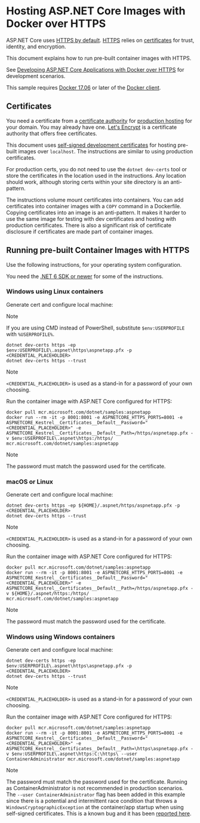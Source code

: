 # Hosting ASP.NET Core Images with Docker over HTTPS

ASP.NET Core uses [HTTPS by default](https://docs.microsoft.com/aspnet/core/security/enforcing-ssl). [HTTPS](https://en.wikipedia.org/wiki/HTTPS) relies on [certificates](https://en.wikipedia.org/wiki/Public_key_certificate) for trust, identity, and encryption.

This document explains how to run pre-built container images with HTTPS.

See [Developing ASP.NET Core Applications with Docker over HTTPS](run-aspnetcore-https-development.md) for development scenarios.

This sample requires [Docker 17.06](https://docs.docker.com/release-notes/docker-ce) or later of the [Docker client](https://www.docker.com/products/docker).

## Certificates

You need a certificate from a [certificate authority](https://en.wikipedia.org/wiki/Certificate_authority) for [production hosting](https://blogs.msdn.microsoft.com/webdev/2017/11/29/configuring-https-in-asp-net-core-across-different-platforms/) for your domain. You may already have one. [Let's Encrypt](https://letsencrypt.org/) is a certificate authority that offers free certificates.

This document uses [self-signed development certificates](https://en.wikipedia.org/wiki/Self-signed_certificate) for hosting pre-built images over `localhost`. The instructions are similar to using production certificates.

For production certs, you do not need to use the `dotnet dev-certs` tool or store the certificates in the location used in the instructions. Any location should work, although storing certs within your site directory is an anti-pattern.

The instructions volume mount certificates into containers. You can add certificates into container images with a `COPY` command in a Dockerfile. Copying certificates into an image is an anti-pattern. It makes it harder to use the same image for testing with dev certificates and hosting with production certificates. There is also a  significant risk of certificate disclosure if certificates are made part of container images.

## Running pre-built Container Images with HTTPS

Use the following instructions, for your operating system configuration.

You need the [.NET 6 SDK or newer](https://dotnet.microsoft.com/download) for some of the instructions.

### Windows using Linux containers

Generate cert and configure local machine:

> [!NOTE]
> If you are using CMD instead of PowerShell, substitute `$env:USERPROFILE` with `%USERPROFILE%`.

```console
dotnet dev-certs https -ep $env:USERPROFILE\.aspnet\https\aspnetapp.pfx -p <CREDENTIAL_PLACEHOLDER>
dotnet dev-certs https --trust
```

> [!NOTE]
> `<CREDENTIAL_PLACEHOLDER>` is used as a stand-in for a password of your own choosing.

Run the container image with ASP.NET Core configured for HTTPS:

```console
docker pull mcr.microsoft.com/dotnet/samples:aspnetapp
docker run --rm -it -p 8001:8001 -e ASPNETCORE_HTTPS_PORTS=8001 -e ASPNETCORE_Kestrel__Certificates__Default__Password="<CREDENTIAL_PLACEHOLDER>" -e ASPNETCORE_Kestrel__Certificates__Default__Path=/https/aspnetapp.pfx -v $env:USERPROFILE\.aspnet\https:/https/ mcr.microsoft.com/dotnet/samples:aspnetapp
```

> [!NOTE]
> The password must match the password used for the certificate.

### macOS or Linux

Generate cert and configure local machine:

```console
dotnet dev-certs https -ep ${HOME}/.aspnet/https/aspnetapp.pfx -p <CREDENTIAL_PLACEHOLDER>
dotnet dev-certs https --trust
```

> [!NOTE]
> `<CREDENTIAL_PLACEHOLDER>` is used as a stand-in for a password of your own choosing.

Run the container image with ASP.NET Core configured for HTTPS:

```console
docker pull mcr.microsoft.com/dotnet/samples:aspnetapp
docker run --rm -it -p 8001:8001 -e ASPNETCORE_HTTPS_PORTS=8001 -e ASPNETCORE_Kestrel__Certificates__Default__Password="<CREDENTIAL_PLACEHOLDER>" -e ASPNETCORE_Kestrel__Certificates__Default__Path=/https/aspnetapp.pfx -v ${HOME}/.aspnet/https:/https/ mcr.microsoft.com/dotnet/samples:aspnetapp
```

> [!NOTE]
> The password must match the password used for the certificate.

### Windows using Windows containers

Generate cert and configure local machine:

```console
dotnet dev-certs https -ep $env:USERPROFILE\.aspnet\https\aspnetapp.pfx -p <CREDENTIAL_PLACEHOLDER>
dotnet dev-certs https --trust
```

> [!NOTE]
> `<CREDENTIAL_PLACEHOLDER>` is used as a stand-in for a password of your own choosing.

Run the container image with ASP.NET Core configured for HTTPS:

```console
docker pull mcr.microsoft.com/dotnet/samples:aspnetapp
docker run --rm -it -p 8001:8001 -e ASPNETCORE_HTTPS_PORTS=8001 -e ASPNETCORE_Kestrel__Certificates__Default__Password="<CREDENTIAL_PLACEHOLDER>" -e ASPNETCORE_Kestrel__Certificates__Default__Path=\https\aspnetapp.pfx -v $env:USERPROFILE\.aspnet\https:C:\https\ --user ContainerAdministrator mcr.microsoft.com/dotnet/samples:aspnetapp
```

> [!NOTE]
> The password must match the password used for the certificate. Running as ContainerAdministrator is not recommended in production scenarios. The `--user ContainerAdministrator` flag has been added in this example since there is a potential and intermittent race condition that throws a `WindowsCryptographicException` at the container/app startup when using self-signed certificates. This is a known bug and it has been [reported here](https://github.com/dotnet/runtime/issues/70386).
